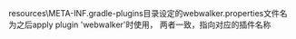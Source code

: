 resources\META-INF.gradle-plugins目录设定的webwalker.properties文件名为之后apply plugin 'webwalker'时使用，
两者一致，指向对应的插件名称
